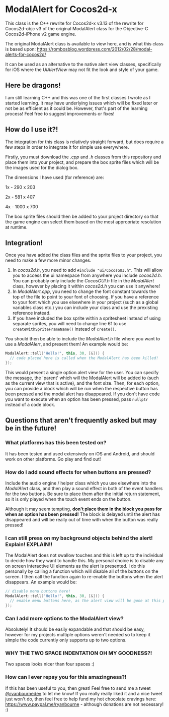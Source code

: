 # ModalAlert for Cocos2d-x

This class is the C++ rewrite for Cocos2d-x v3.13 of the rewrite for Cocos2d-objc v3 of the original ModalAlert class for the Objective-C Cocos2d-iPhone v2 game engine.

The original ModalAlert class is available to view here, and is what this class is based upon: https://rombosblog.wordpress.com/2012/02/28/modal-alerts-for-cocos2d/

It can be used as an alternative to the native alert view classes, specifically for iOS where the *UIAlertView* may not fit the look and style of your game.

## Here be dragons!

I am still learning C++ and this was one of the first classes I wrote as I started learning. It may have underlying issues which will be fixed later or not be as efficient as it could be. However, that's part of the learning process! Feel free to suggest improvements or fixes!

## How do I use it?!

The integration for this class is relatively straight forward, but does require a few steps in order to integrate it for simple use everywhere.

Firstly, you must download the *.cpp* and *.h* classes from this repository and place them into your project, and prepare the box sprite files which will be the images used for the dialog box.

The dimensions I have used (for reference) are:

  1x - 290 x 203
  
  2x - 581 x 407
  
  4x - 1000 x 700
  
The box sprite files should then be added to your project directory so that the game engine can select them based on the most appropriate resolution at runtime.

## Integration!

Once you have added the class files and the sprite files to your project, you need to make a few more minor changes.

  1. In *cocos2d.h*, you need to add `#include "ui/CocosGUI.h"`. This will allow you to access the ui namespace from anywhere you include *cocos2d.h*. You can probably only include the *CocosGUI.h* file in the *ModalAlert* class, however by placing it within *cocos2d.h* you can use it anywhere!
  2. In *ModalAlert.cpp*, you need to change the font constant towards the top of the file to point to your font of choosing. If you have a reference to your font which you use elsewhere in your project (such as a global variables class etc.) you can include your class and use the prexisting reference instead.
  3. If you have included the box sprite within a spritesheet instead of using separate sprites, you will need to change line 61 to use `createWithSpriteFrameName()` instead of `create()`.
  
You should then be able to include the *ModalAlert.h* file where you want to use a *ModalAlert*, and present them! An example would be:

```cpp
ModalAlert::tell("Hello!", this, 30, [&]() {
  // code placed here is called when the ModalAlert has been killed!
});
```

This would present a single option alert view for the user. You can specify the message, the 'parent' which will the ModalAlert will be added to (such as the current view that is active), and the font size. Then, for each option, you can provide a block which will be run when the respective button has been pressed and the modal alert has disappeared. If you don't have code you want to execute when an option has been pressed, pass `nullptr` instead of a code block.

## Questions that aren't frequently asked but may be in the future!

### What platforms has this been tested on?

It has been tested and used extensively on iOS and Android, and should work on other platforms. Go play and find out!

### How do I add sound effects for when buttons are pressed?

Include the audio engine / helper class which you use elsewhere into the *ModalAlert* class, and then play a sound effect in both of the event handlers for the two buttons. Be sure to place them after the initial return statement, so it is only played when the touch event ends on the button.

Although it may seem tempting, **don't place them in the block you pass for when an option has been pressed!** The block is delayed until the alert has disappeared and will be really out of time with when the button was really pressed!

### I can still press on my background objects behind the alert! Explain! EXPLAIN!!

The ModalAlert does not swallow touches and this is left up to the individual to decide how they want to handle this. My personal choice is to disable any on screen interactive UI elements as the alert is presented. I do this personally by calling a function which will disable all of the buttons on the screen. I then call the function again to re-enable the buttons when the alert disappears. An example would be:

```cpp
// disable menu buttons here!
ModalAlert::tell("Hello!", this, 30, [&]() {
  // enable menu buttons here, as the alert view will be gone at this point!
});
```

### Can I add more options to the ModalAlert view?

Absolutely! It should be easily expandable and that should be easy, however for my projects multiple options weren't needed so to keep it simple the code currently only supports up to two options.

### WHY THE TWO SPACE INDENTATION OH MY GOODNESS?!

Two spaces looks nicer than four spaces :)

### How can I ever repay you for this amazingness?!

If this has been useful to you, then great! Feel free to send me a tweet [@ryanbournedev]("https://twitter.com/ryanbournedev") to let me know! If you really really liked it and a nice tweet just won't do, then feel free to help fund my hot chocolate cravings here: https://www.paypal.me/ryanbourne - although donations are not necessary! :) 
